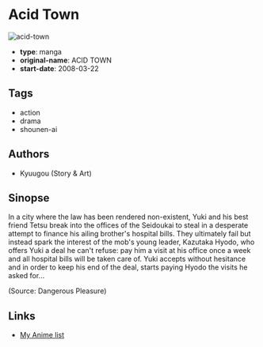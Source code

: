 # Acid Town

![acid-town](https://cdn.myanimelist.net/images/manga/1/26516.jpg)

-   **type**: manga
-   **original-name**: ACID TOWN
-   **start-date**: 2008-03-22

## Tags

-   action
-   drama
-   shounen-ai

## Authors

-   Kyuugou (Story & Art)

## Sinopse

In a city where the law has been rendered non-existent, Yuki and his best friend Tetsu break into the offices of the Seidoukai to steal in a desperate attempt to finance his ailing brother's hospital bills. They ultimately fail but instead spark the interest of the mob's young leader, Kazutaka Hyodo, who offers Yuki a deal he can't refuse: pay him a visit at his office once a week and all hospital bills will be taken care of. Yuki accepts without hesitance and in order to keep his end of the deal, starts paying Hyodo the visits he asked for...

(Source: Dangerous Pleasure)

## Links

-   [My Anime list](https://myanimelist.net/manga/14498/Acid_Town)
